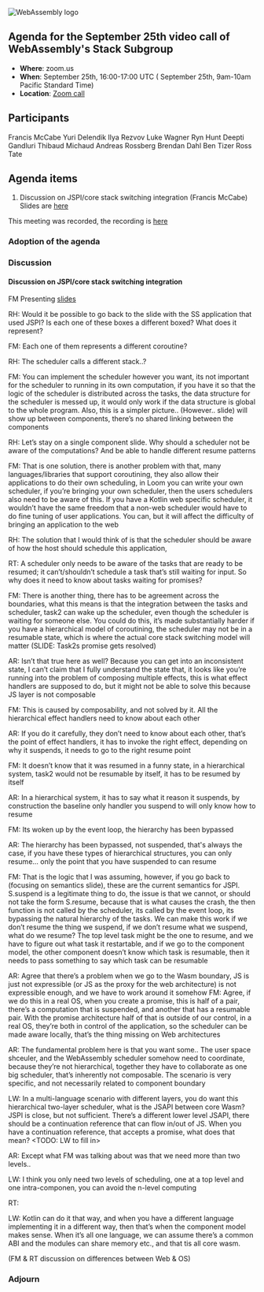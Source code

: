 ![WebAssembly logo](/images/WebAssembly.png)

## Agenda for the September 25th video call of WebAssembly's Stack Subgroup

- **Where**: zoom.us
- **When**:  September 25th, 16:00-17:00 UTC ( September 25th, 9am-10am Pacific Standard Time)
- **Location**: [Zoom call](https://zoom.us/j/91846860726?pwd=NVVNVmpvRVVFQkZTVzZ1dTFEcXgrdz09)


## Participants

Francis McCabe
Yuri Delendik
Ilya Rezvov
Luke Wagner
Ryn Hunt
Deepti Gandluri
Thibaud Michaud
Andreas Rossberg
Brendan Dahl
Ben Tizer
Ross Tate

## Agenda items

1. Discussion on JSPI/core stack switching integration (Francis McCabe)
   Slides are [here](https://docs.google.com/presentation/d/1WTzcNXHVKZjdLnmxtdnT___BVmqTTjIkpZniIv9OkTw)

  This meeting was recorded, the recording is [here](https://us02web.zoom.us/rec/share/ATZrIvteewJyRHUzlojiuNjz2zd6ocuxpQjlwGNR4DfSb_WN76pIGW6kYefkk2w2.NKRnyBeAdn0tLZSQ)


### Adoption of the agenda

### Discussion

#### Discussion on JSPI/core stack switching integration

FM Presenting [slides](https://docs.google.com/presentation/d/1WTzcNXHVKZjdLnmxtdnT___BVmqTTjIkpZniIv9OkTw)


RH: Would it be possible to go back to the slide with the SS application that used JSPI? Is each one of these boxes a different boxed? What does it represent? 

FM: Each one of them represents a different coroutine? 

RH: The scheduler calls a different stack..?

FM: You can implement the scheduler however you want, its not important for the scheduler to running in its own computation, if you have it so that the logic of the scheduler is distributed across the tasks, the data structure for the scheduler is messed up, it would only work if the data structure is global to the whole program. Also, this is a simpler picture.. (However.. slide) will show up between components, there’s no shared linking between the components

RH: Let’s stay on a single component slide. Why should a scheduler not be aware of the computations? And be able to handle different resume patterns

FM: That is one solution, there is another problem with that, many languages/libraries that support coroutining, they also allow their applications to do their own scheduling, in Loom you can write your own scheduler, if you’re bringing your own scheduler, then the users schedulers also need to be aware of this. If you have a Kotlin web specific scheduler, it wouldn’t have the same freedom that a non-web scheduler would have to do fine tuning of user applications. You can, but it will affect the difficulty of bringing an application to the web

RH: The solution that I would think of is that the scheduler should be aware of how the host should schedule this application, 

RT: A scheduler only needs to be aware of the tasks that are ready to be resumed; it can’t/shouldn’t schedule a task that’s still waiting for input. So why does it need to know about tasks waiting for promises?

FM: There is another thing, there has to be agreement across the boundaries, what this means is that the integration between the tasks and scheduler, task2 can wake up the scheduler, even though the scheduler is waiting for someone else. You could do this, it’s made substantially harder if you have a hierarchical model of coroutining, the scheduler may not be in a resumable state, which is where the actual core stack switching model will matter (SLIDE: Task2s promise gets resolved)

AR: Isn’t that true here as well? Because you can get into an inconsistent state, I can’t claim that I fully understand the state that, it looks like you’re running into the problem of composing multiple effects, this is what effect handlers are supposed to do, but it might not be able to solve this because JS layer is not composable

FM: This is caused by composability, and not solved by it. All the hierarchical effect handlers need to know about each other

AR: If you do it carefully, they don’t need to know about each other, that’s the point of effect handlers, it has to invoke the right effect, depending on why it suspends, it needs to go to the right resume point

FM: It doesn’t know that it was resumed in a  funny state, in a hierarchical system, task2 would not be resumable by itself, it has to be resumed by itself

AR: In a hierarchical system, it has to say what it reason it suspends, by construction the baseline only handler you suspend to will only know how to resume

FM: Its woken up by the event loop, the hierarchy has been bypassed

AR: The hierarchy has been bypassed, not suspended, that's always the case, if you have these types of hierarchical structures, you can only resume… only the point that you have suspended to can resume

FM: That is the logic that I was assuming, however, if you go back to (focusing on semantics slide), these are the current semantics for JSPI. S.suspend is a legitimate thing to do, the issue is that we cannot, or should not take the form S.resume, because that is what causes the crash, the then function is not called by the scheduler, its called by the event loop, its bypassing the natural hierarchy of the tasks. We can make this work if we don’t resume the thing we suspend, if we don’t resume what we suspend, what do we resume? The top level task might be the one to resume, and we have to figure out what task it restartable, and if we go to the component model, the other component doesn’t know which task is resumable, then it needs to pass something to say which task can be resumable


AR: Agree that there’s a problem when we go to the Wasm boundary, JS is just not expressible (or JS as the proxy for the web architecture) is not expressible enough, and we have to work around it somehow
FM: Agree, if we do this in a real OS, when you create a promise, this is half of a pair, there’s a computation that is suspended, and another that has a resumable pair. With the promise architecture half of that is outside of our control, in a real OS, they’re both in control of the application, so the scheduler can be made aware locally, that’s the thing missing on Web architectures

AR: The fundamental problem here is that you want some.. The user space shceuler, and the WebAssembly scheduler somehow need to coordinate, because they’re not hierarchical, together they have to collaborate as one big scheduler, that’s inherently not composable. The scenario is very specific, and not necessarily related to component boundary

LW: In a multi-language scenario with different layers, you do want this hierarchical two-layer scheduler, what is the JSAPI between core Wasm? JSPI is close, but not sufficient. There’s a different lower level JSAPI, there should be a continuation reference that can flow in/out of JS. When you have a continuation reference, that accepts a promise, what does that mean? <TODO: LW to fill in> 


AR: Except what FM was talking about was that we need more than two levels..

LW: I think you only need two levels of scheduling, one at a top level and one intra-componen, you can avoid the n-level computing

RT: 

LW: Kotlin can do it that way, and when you have a different language implementing it in a different way, then that’s when the component model makes sense. When it’s all one language, we can assume there’s a common ABI and the modules can share memory etc., and that tis all core wasm. 

(FM & RT discussion on differences between Web & OS)



### Adjourn

